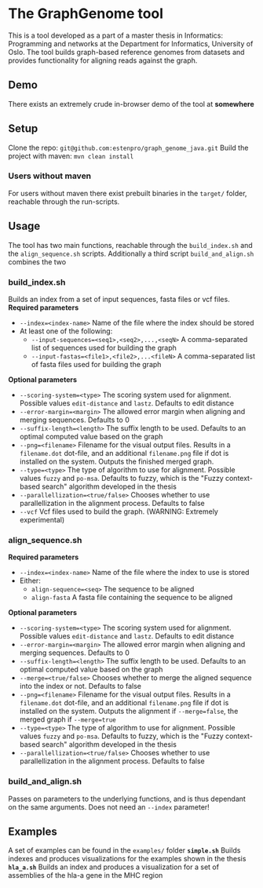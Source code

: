 # The GraphGenome tool
This is a tool developed as a part of a master thesis in Informatics: Programming and networks at the Department for Informatics, University of Oslo. The tool builds graph-based reference genomes from datasets and provides functionality for aligning reads against the graph.
## Demo
There exists an extremely crude in-browser demo of the tool at **somewhere**
## Setup
Clone the repo: `git@github.com:estenpro/graph_genome_java.git`
Build the project with maven: `mvn clean install`
### Users without maven
For users without maven there exist prebuilt binaries in the `target/` folder, reachable through the run-scripts.
## Usage
The tool has two main functions, reachable through the `build_index.sh` and the `align_sequence.sh` scripts. Additionally a third script `build_and_align.sh` combines the two
### build_index.sh
Builds an index from a set of input sequences, fasta files or vcf files.
**Required parameters**
* `--index=<index-name>` Name of the file where the index should be stored
* At least one of the following:
  * `--input-sequences=<seq1>,<seq2>,...,<seqN>` A comma-separated list of sequences used for building the graph
  * `--input-fastas=<file1>,<file2>,...<fileN>` A comma-separated list of fasta files used for building the graph

**Optional parameters**
* `--scoring-system=<type>` The scoring system used for alignment. Possible values `edit-distance` and `lastz`. Defaults to edit distance
* `--error-margin=<margin>` The allowed error margin when aligning and merging sequences. Defaults to 0
* `--suffix-length=<length>` The suffix length to be used. Defaults to an optimal computed value based on the graph
* `--png=<filename>` Filename for the visual output files. Results in a `filename.dot` dot-file, and an additional `filename.png` file if dot is installed on the system. Outputs the finished merged graph.
* `--type=<type>` The type of algorithm to use for alignment. Possible values `fuzzy` and `po-msa`. Defaults to fuzzy, which is the "Fuzzy context-based search" algorithm developed in the thesis
* `--parallellization=<true/false>` Chooses whether to use parallellization in the alignment process. Defaults to false
* `--vcf` Vcf files used to build the graph. (WARNING: Extremely experimental)
### align_sequence.sh
**Required parameters**
* `--index=<index-name>` Name of the file where the index to use is stored
* Either:
  * `align-sequence=<seq>` The sequence to be aligned
  * `align-fasta` A fasta file containing the sequence to be aligned

**Optional parameters**
* `--scoring-system=<type>` The scoring system used for alignment. Possible values `edit-distance` and `lastz`. Defaults to edit distance
* `--error-margin=<margin>` The allowed error margin when aligning and merging sequences. Defaults to 0
* `--suffix-length=<length>` The suffix length to be used. Defaults to an optimal computed value based on the graph
* `--merge=<true/false>` Chooses whether to merge the aligned sequence into the index or not. Defaults to false
* `--png=<filename>` Filename for the visual output files. Results in a `filename.dot` dot-file, and an additional `filename.png` file if dot is installed on the system. Outputs the alignment if `--merge=false`, the merged graph if `--merge=true`
* `--type=<type>` The type of algorithm to use for alignment. Possible values `fuzzy` and `po-msa`. Defaults to fuzzy, which is the "Fuzzy context-based search" algorithm developed in the thesis
* `--parallellization=<true/false>` Chooses whether to use parallellization in the alignment process. Defaults to false

### build_and_align.sh
Passes on parameters to the underlying functions, and is thus dependant on the same arguments. Does not need an `--index` parameter!
## Examples
A set of examples can be found in the `examples/` folder
**`simple.sh`**
Builds indexes and produces visualizations for the examples shown in the thesis
**`hla_a.sh`**
Builds an index and produces a visualization for a set of assemblies of the hla-a gene in the MHC region